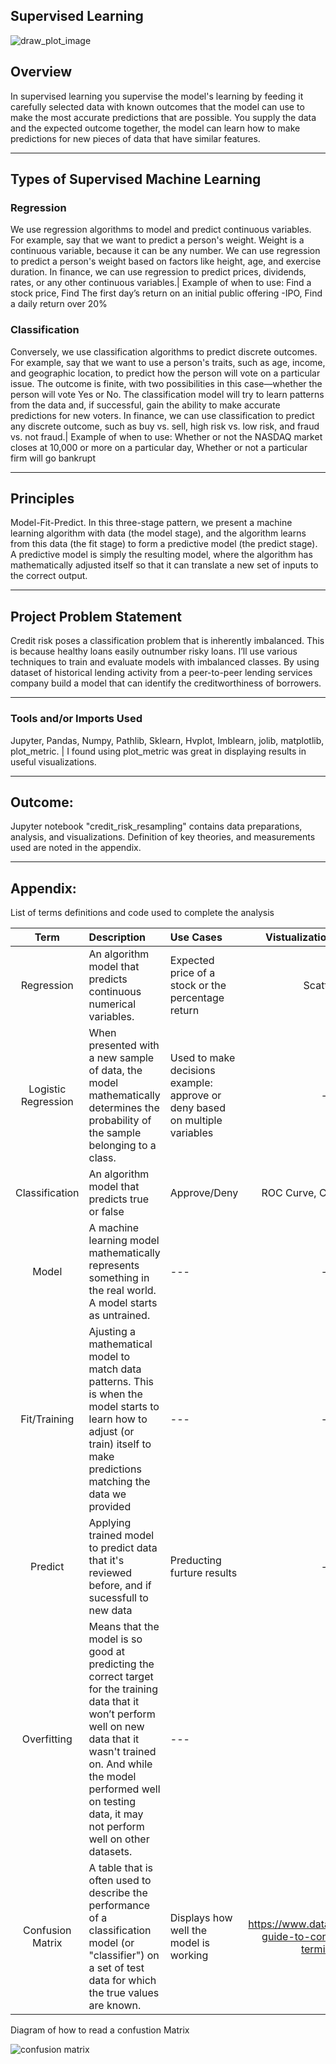 ## Supervised Learning 

![draw_plot_image](https://st2.depositphotos.com/1071909/11166/i/600/depositphotos_111663740-stock-photo-product-life-cycle-concept.jpg)

## Overview

In supervised learning you supervise the model's learning by feeding it carefully selected data with known outcomes that the model can use to make the most accurate predictions that are possible. You supply the data and the expected outcome together, the model can learn how to make predictions for new pieces of data that have similar features.

---

## Types of Supervised Machine Learning 

### Regression 
We use regression algorithms to model and predict continuous variables. For example, say that we want to predict a person's weight. Weight is a continuous variable, because it can be any number. We can use regression to predict a person's weight based on factors like height, age, and exercise duration. In finance, we can use regression to predict prices, dividends, rates, or any other continuous variables.|
Example of when to use:  Find a stock price, Find The first day’s return on an initial public offering -IPO, Find a daily return over 20%

### Classification
Conversely, we use classification algorithms to predict discrete outcomes. For example, say that we want to use a person's traits, such as age, income, and geographic location, to predict how the person will vote on a particular issue. The outcome is finite, with two possibilities in this case—whether the person will vote Yes or No. The classification model will try to learn patterns from the data and, if successful, gain the ability to make accurate predictions for new voters. In finance, we can use classification to predict any discrete outcome, such as buy vs. sell, high risk vs. low risk, and fraud vs. not fraud.|
Example of when to use: Whether or not the NASDAQ market closes at 10,000 or more on a particular day, Whether or not a particular firm will go bankrupt

---

## Principles 
Model-Fit-Predict. In this three-stage pattern, we present a machine learning algorithm with data (the model stage), and the algorithm learns from this data (the fit stage) to form a predictive model (the predict stage). A predictive model is simply the resulting model, where the algorithm has mathematically adjusted itself so that it can translate a new set of inputs to the correct output.

---

## Project Problem Statement
Credit risk poses a classification problem that is inherently imbalanced. This is because healthy loans easily outnumber risky loans. I’ll use various techniques to train and evaluate models with imbalanced classes. By using dataset of historical lending activity from a peer-to-peer lending services company build a model that can identify the creditworthiness of borrowers.

---

### Tools and/or Imports Used 
Jupyter, Pandas, Numpy, Pathlib, Sklearn, Hvplot, Imblearn, jolib, matplotlib, plot_metric. |
I found using plot_metric was great in displaying results in useful visualizations.

---

## Outcome: 
Jupyter notebook "credit_risk_resampling" contains data preparations, analysis, and visualizations. Definition of key theories, and measurements used are noted in the appendix.

---

## Appendix:  
List of terms definitions and code used to complete the analysis

| Term | Description | Use Cases | Vistualization/ Information |
| :---: | :--- | :--- | :---: |
|Regression|An algorithm model that predicts continuous numerical variables. |Expected price of a stock or the percentage return | Scatter Plot |
|Logistic Regression| When presented with a new sample of data, the model mathematically determines the probability of the sample belonging to a class. |Used to make decisions example: approve or deny based on multiple variables|---|
|Classification |An algorithm model that predicts true or false | Approve/Deny | ROC Curve, Confusion Matrix|
|Model | A machine learning model mathematically represents something in the real world. A model starts as untrained. | --- | --- |
|Fit/Training | Ajusting a mathematical model to match data patterns. This is when the model starts to learn how to adjust (or train) itself to make predictions matching the data we provided | --- | --- | 
|Predict | Applying trained model to predict data that it's reviewed before, and if sucessfull to new data | Preducting furture results | ---|
| Overfitting | Means that the model is so good at predicting the correct target for the training data that it won’t perform well on new data that it wasn't trained on. And while the model performed well on testing data, it may not perform well on other datasets. |--- |
|Confusion Matrix |A table that is often used to describe the performance of a classification model (or "classifier") on a set of test data for which the true values are known. | Displays how well the model is working | https://www.dataschool.io/simple-guide-to-confusion-matrix-terminology/ |

Diagram of how to read a confustion Matrix

![confusion matrix](https://www.dataschool.io/content/images/2015/01/confusion_matrix2.png)
